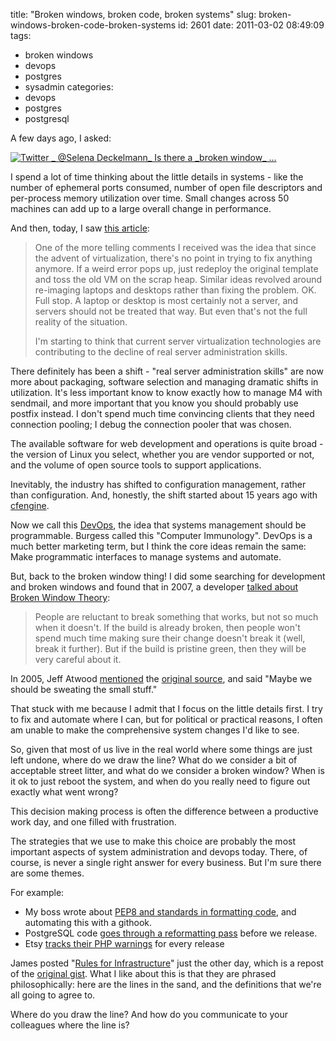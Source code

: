 title: "Broken windows, broken code, broken systems"
slug: broken-windows-broken-code-broken-systems
id: 2601
date: 2011-03-02 08:49:09
tags: 
- broken windows
- devops
- postgres
- sysadmin
categories: 
- devops
- postgres
- postgresql

A few days ago, I asked: 

[![](http://www.chesnok.com/daily/wp-content/uploads/2011/03/Twitter-_-@Selena-Deckelmann_-Is-there-a-_broken-window_-...-300x116.png "Twitter _ @Selena Deckelmann_ Is there a _broken window_ ...")](http://www.chesnok.com/daily/wp-content/uploads/2011/03/Twitter-_-@Selena-Deckelmann_-Is-there-a-_broken-window_-....png)

I spend a lot of time thinking about the little details in systems - like the number of ephemeral ports consumed, number of open file descriptors and per-process memory utilization over time. Small changes across 50 machines can add up to a large overall change in performance. 

And then, today, I saw [this article](http://infoworld.com/print/152375): 

> One of the more telling comments I received was the idea that since the advent of virtualization, there's no point in trying to fix anything anymore. If a weird error pops up, just redeploy the original template and toss the old VM on the scrap heap. Similar ideas revolved around re-imaging laptops and desktops rather than fixing the problem. OK. Full stop. A laptop or desktop is most certainly not a server, and servers should not be treated that way. But even that's not the full reality of the situation.> 
> 
> I'm starting to think that current server virtualization technologies are contributing to the decline of real server administration skills.

There definitely has been a shift - "real server administration skills" are now more about packaging, software selection and managing dramatic shifts in utilization. It's less important know to know exactly how to manage M4 with sendmail, and more important that you know you should probably use postfix instead. I don't spend much time convincing clients that they need connection pooling; I debug the connection pooler that was chosen.

The available software for web development and operations is quite broad - the version of Linux you select, whether you are vendor supported or not, and the volume of open source tools to support applications. 

Inevitably, the industry has shifted to configuration management, rather than configuration. And, honestly, the shift started about 15 years ago with [cfengine](http://cfengine.com/pages/history).

Now we call this [DevOps](http://www.kitchensoap.com/2009/12/12/devops-cooperation-doesnt-just-happen-with-deployment/), the idea that systems management should be programmable. Burgess called this "Computer Immunology". DevOps is a much better marketing term, but I think the core ideas remain the same: Make programmatic interfaces to manage systems and automate.

But, back to the broken window thing! I did some searching for development and broken windows and found that in 2007, a developer [talked about Broken Window Theory](http://www.simonfl.com/2007/11/broken-windows-theory-for-software.html): 

> People are reluctant to break something that works, but not so much when it doesn't. If the build is already broken, then people won't spend much time making sure their change doesn't break it (well, break it further). But if the build is pristine green, then they will be very careful about it.

In 2005, Jeff Atwood [mentioned](http://www.codinghorror.com/blog/2005/06/the-broken-window-theory.html) the [original source](http://www.codinghorror.com/blog/files/Atlantic%20Monthly%20-%20Broken%20Windows.htm), and said "Maybe we should be sweating the small stuff." 

That stuck with me because I admit that I focus on the little details first. I try to fix and automate where I can, but for political or practical reasons, I often am unable to make the comprehensive system changes I'd like to see.

So, given that most of us live in the real world where some things are just left undone, where do we draw the line? What do we consider a bit of acceptable street litter, and what do we consider a broken window? When is it ok to just reboot the system, and when do you really need to figure out exactly what went wrong?

This decision making process is often the difference between a productive work day, and one filled with frustration.

The strategies that we use to make this choice are probably the most important aspects of system administration and devops today. There, of course, is never a single right answer for every business. But I'm sure there are some themes. 

For example:

*   My boss wrote about [PEP8 and standards in formatting code](http://tech.myemma.com/python-pep8-git-hooks/), and automating this with a githook.
*   PostgreSQL code [goes through a reformatting pass](http://git.postgresql.org/gitweb?p=postgresql.git&a=search&h=HEAD&st=commit&s=pgindent) before we release.
*   Etsy [tracks their PHP warnings](http://codeascraft.etsy.com/2010/12/08/track-every-release/) for every release

James posted "[Rules for Infrastructure](http://www.kartar.net/2010/03/james-whites-rules-for-infrastructure/)" just the other day, which is a repost of the [original gist](https://gist.github.com/161265). What I like about this is that they are phrased philosophically: here are the lines in the sand, and the definitions that we're all going to agree to. 

Where do you draw the line? And how do you communicate to your colleagues where the line is?
